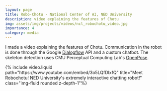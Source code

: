```yaml
---
layout: page
title: Robo-Chotu - National Center of AI, NED University
description: video explaining the features of Chotu
img: assets/img/projects/videos/ncl_robochotu_video.jpg
importance: 4
category: media
---
```


I made a video explaining the features of Chotu. Communication in the robot is done through the Google <a href="https://cloud.google.com/dialogflow" target="_blank"> Dialogflow</a> API and a custom chatbot. The skeleton detection uses CMU Perceptual Computing Lab's <a href="https://github.com/CMU-Perceptual-Computing-Lab/openpose" target="_blank"> OpenPose</a>.

<div class="row">
    <div class="col-12 mt-3 mt-md-0">
        {% include video.liquid path="https://www.youtube.com/embed/3o5LQfDlxfQ" title="Meet Robochotu! NED University's extremely interactive chatting robot!"   class="img-fluid rounded z-depth-1"%}
    </div>
</div>